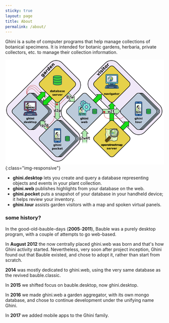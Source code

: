 ```yaml
---
sticky: true
layout: page
title: About
permalink: /about/
---
```


Ghini is a suite of computer programs that help manage collections of
botanical specimens. It is intended for botanic gardens, herbaria, private
collectors, etc. to manage their collection information.

![image-title-here](/images/ghini-family-streams.png){:class="img-responsive"}

* **ghini.desktop** lets you create and query a database representing objects and events in your plant collection.
* **ghini.web** publishes highlights from your database on the web.
* **ghini.pocket** puts a snapshot of your database in your handheld device; it helps review your inventory.
* **ghini.tour** assists garden visitors with a map and spoken virtual panels.

### some history?

In the good-old-bauble-days (**2005**-**2011**), Bauble was a purely desktop
program, with a couple of attempts to go web-based.

In **August 2012** the now centrally placed ghini.web was born and that's
how Ghini activity started.  Nevertheless, very soon after project
inception, Ghini found out that Bauble existed, and chose to adopt it,
rather than start from scratch.

**2014** was mostly dedicated to ghini.web, using the very same database as
the revived bauble.classic.

In **2015** we shifted focus on bauble.desktop, now ghini.desktop.

In **2016** we made ghini.web a garden aggregator, with its own mongo
database, and chose to continue development under the unifying name Ghini.

In **2017** we added mobile apps to the Ghini family.
